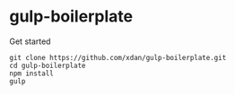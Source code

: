 # gulp-boilerplate

Get started
```
git clone https://github.com/xdan/gulp-boilerplate.git
cd gulp-boilerplate
npm install
gulp
```